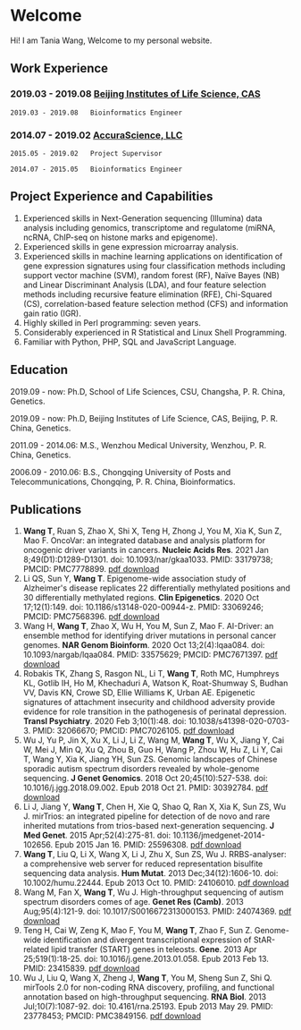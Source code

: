 # Welcome

Hi! I am Tania Wang, Welcome to my personal website. 


## Work Experience

### 2019.03 - 2019.08   [Beijing Institutes of Life Science, CAS](http://www.biols.cas.cn/)

    2019.03 - 2019.08   Bioinformatics Engineer


### 2014.07 - 2019.02   [AccuraScience, LLC](http://www.AccuraScience.com)

    2015.05 - 2019.02   Project Supervisor
    
    2014.07 - 2015.05   Bioinformatics Engineer


## Project Experience and Capabilities

   1.	Experienced skills in Next-Generation sequencing (Illumina) data analysis including genomics, transcriptome and regulatome (miRNA, ncRNA, ChIP-seq on histone marks and epigenome).
   2.	Experienced skills in gene expression microarray analysis. 
   3.	Experienced skills in machine learning applications on identification of gene expression signatures using four classification methods including support vector machine (SVM), random forest (RF), Naïve Bayes (NB) and Linear Discriminant Analysis (LDA), and four feature selection methods including recursive feature elimination (RFE), Chi-Squared (CS), correlation-based feature selection method (CFS) and information gain ratio (IGR).
   4.	Highly skilled in Perl programming: seven years.
   5.	Considerably experienced in R Statistical and Linux Shell Programming.
   6.	Familiar with Python, PHP, SQL and JavaScript Language.


## Education

   2019.09 - now: Ph.D, School of Life Sciences, CSU, Changsha, P. R. China, Genetics. 
   
   2019.09 - now: Ph.D, Beijing Institutes of Life Science, CAS, Beijing, P. R. China, Genetics.
 
   2011.09 - 2014.06: M.S., Wenzhou Medical University, Wenzhou, P. R. China, Genetics.
 
   2006.09 - 2010.06: B.S., Chongqing University of Posts and Telecommunications, Chongqing, P. R. China, Bioinformatics.

## Publications
   1.   **Wang T**, Ruan S, Zhao X, Shi X, Teng H, Zhong J, You M, Xia K, Sun Z, Mao F. OncoVar: an integrated database and analysis platform for oncogenic driver variants in cancers. **Nucleic Acids Res**. 2021 Jan 8;49(D1):D1289-D1301. doi: 10.1093/nar/gkaa1033. PMID: 33179738; PMCID: PMC7778899. [pdf download](https://tania.wang/publications/OncoVar.pdf)
   2.   Li QS, Sun Y, **Wang T**. Epigenome-wide association study of Alzheimer's disease replicates 22 differentially methylated positions and 30 differentially methylated regions. **Clin Epigenetics**. 2020 Oct 17;12(1):149. doi: 10.1186/s13148-020-00944-z. PMID: 33069246; PMCID: PMC7568396. [pdf download](https://tania.wang/publications/s13148-020-00944-z.pdf)
   3.   Wang H, **Wang T**, Zhao X, Wu H, You M, Sun Z, Mao F. AI-Driver: an ensemble method for identifying driver mutations in personal cancer genomes. **NAR Genom Bioinform**. 2020 Oct 13;2(4):lqaa084. doi: 10.1093/nargab/lqaa084. PMID: 33575629; PMCID: PMC7671397. [pdf download](https://tania.wang/publications/AI-Driver.pdf)
   4.   Robakis TK, Zhang S, Rasgon NL, Li T, **Wang T**, Roth MC, Humphreys KL, Gotlib IH, Ho M, Khechaduri A, Watson K, Roat-Shumway S, Budhan VV, Davis KN, Crowe SD, Ellie Williams K, Urban AE. Epigenetic signatures of attachment insecurity and childhood adversity provide evidence for role transition in the pathogenesis of perinatal depression. **Transl Psychiatry**. 2020 Feb 3;10(1):48. doi: 10.1038/s41398-020-0703-3. PMID: 32066670; PMCID: PMC7026105. [pdf download](https://tania.wang/publications/s41398-020-0703-3.pdf)
   5.   Wu J, Yu P, Jin X, Xu X, Li J, Li Z, Wang M, **Wang T**, Wu X, Jiang Y, Cai W, Mei J, Min Q, Xu Q, Zhou B, Guo H, Wang P, Zhou W, Hu Z, Li Y, Cai T, Wang Y, Xia K, Jiang YH, Sun ZS. Genomic landscapes of Chinese sporadic autism spectrum disorders revealed by whole-genome sequencing. **J Genet Genomics**. 2018 Oct 20;45(10):527-538. doi: 10.1016/j.jgg.2018.09.002. Epub 2018 Oct 21. PMID: 30392784.  [pdf download](https://tania.wang/publications/wu2018.pdf)
   6.   Li J, Jiang Y, **Wang T**, Chen H, Xie Q, Shao Q, Ran X, Xia K, Sun ZS, Wu J. mirTrios: an integrated pipeline for detection of de novo and rare inherited mutations from trios-based next-generation sequencing. **J Med Genet**. 2015 Apr;52(4):275-81. doi: 10.1136/jmedgenet-2014-102656. Epub 2015 Jan 16. PMID: 25596308. [pdf download](https://tania.wang/publications/li2015.pdf)
   7.   **Wang T**, Liu Q, Li X, Wang X, Li J, Zhu X, Sun ZS, Wu J. RRBS-analyser: a comprehensive web server for reduced representation bisulfite sequencing data analysis. **Hum Mutat**. 2013 Dec;34(12):1606-10. doi: 10.1002/humu.22444. Epub 2013 Oct 10. PMID: 24106010. [pdf download](https://tania.wang/publications/wang2013.pdf)
   8.	Wang M, Fan X, **Wang T**, Wu J. High-throughput sequencing of autism spectrum disorders comes of age. **Genet Res (Camb)**. 2013 Aug;95(4):121-9. doi: 10.1017/S0016672313000153. PMID: 24074369. [pdf download](https://tania.wang/publications/wang2013b.pdf)
   9.	Teng H, Cai W, Zeng K, Mao F, You M, **Wang T**, Zhao F, Sun Z. Genome-wide identification and divergent transcriptional expression of StAR-related lipid transfer (START) genes in teleosts. **Gene**. 2013 Apr 25;519(1):18-25. doi: 10.1016/j.gene.2013.01.058. Epub 2013 Feb 13. PMID: 23415839. [pdf download](https://tania.wang/publications/teng2013.pdf)
   10.	Wu J, Liu Q, Wang X, Zheng J, **Wang T**, You M, Sheng Sun Z, Shi Q. mirTools 2.0 for non-coding RNA discovery, profiling, and functional annotation based on high-throughput sequencing. **RNA Biol**. 2013 Jul;10(7):1087-92. doi: 10.4161/rna.25193. Epub 2013 May 29. PMID: 23778453; PMCID: PMC3849156. [pdf download](https://tania.wang/publications/wu2013.pdf)
